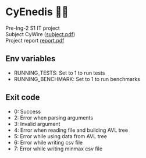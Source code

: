 # CyEnedis 🗿🗿

Pre-Ing-2 S1 IT project <br>
Subject CyWire ([subject.pdf](subject.pdf)) <br>
Project report [report.pdf](RapportProjetInformatique.pdf) <br>

## Env variables
- RUNNING_TESTS: Set to 1 to run tests
- RUNNING_BENCHMARK: Set to 1 to run benchmarks

## Exit code

- 0: Success
- 2: Error when parsing arguments
- 3: Invalid argument
- 4: Error when reading file and building AVL tree
- 5: Error while using data from AVL tree
- 6: Error while writing csv file
- 7: Error while writing minmax csv file